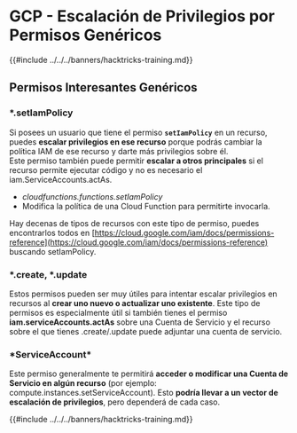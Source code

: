 # GCP - Escalación de Privilegios por Permisos Genéricos

{{#include ../../../banners/hacktricks-training.md}}

## Permisos Interesantes Genéricos

### \*.setIamPolicy

Si posees un usuario que tiene el permiso **`setIamPolicy`** en un recurso, puedes **escalar privilegios en ese recurso** porque podrás cambiar la política IAM de ese recurso y darte más privilegios sobre él.\
Este permiso también puede permitir **escalar a otros principales** si el recurso permite ejecutar código y no es necesario el iam.ServiceAccounts.actAs.

- _cloudfunctions.functions.setIamPolicy_
- Modifica la política de una Cloud Function para permitirte invocarla.

Hay decenas de tipos de recursos con este tipo de permiso, puedes encontrarlos todos en [https://cloud.google.com/iam/docs/permissions-reference](https://cloud.google.com/iam/docs/permissions-reference) buscando setIamPolicy.

### \*.create, \*.update

Estos permisos pueden ser muy útiles para intentar escalar privilegios en recursos al **crear uno nuevo o actualizar uno existente**. Este tipo de permisos es especialmente útil si también tienes el permiso **iam.serviceAccounts.actAs** sobre una Cuenta de Servicio y el recurso sobre el que tienes .create/.update puede adjuntar una cuenta de servicio.

### \*ServiceAccount\*

Este permiso generalmente te permitirá **acceder o modificar una Cuenta de Servicio en algún recurso** (por ejemplo: compute.instances.setServiceAccount). Esto **podría llevar a un vector de escalación de privilegios**, pero dependerá de cada caso.

{{#include ../../../banners/hacktricks-training.md}}
